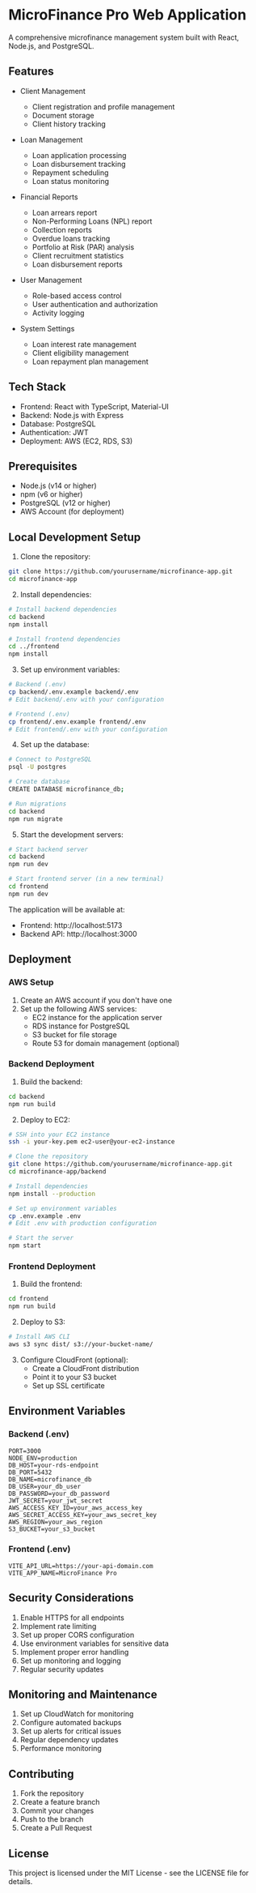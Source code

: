# MicroFinance Pro Web Application

A comprehensive microfinance management system built with React, Node.js, and PostgreSQL.

## Features

- Client Management
  - Client registration and profile management
  - Document storage
  - Client history tracking

- Loan Management
  - Loan application processing
  - Loan disbursement tracking
  - Repayment scheduling
  - Loan status monitoring

- Financial Reports
  - Loan arrears report
  - Non-Performing Loans (NPL) report
  - Collection reports
  - Overdue loans tracking
  - Portfolio at Risk (PAR) analysis
  - Client recruitment statistics
  - Loan disbursement reports

- User Management
  - Role-based access control
  - User authentication and authorization
  - Activity logging

- System Settings
  - Loan interest rate management
  - Client eligibility management
  - Loan repayment plan management

## Tech Stack

- Frontend: React with TypeScript, Material-UI
- Backend: Node.js with Express
- Database: PostgreSQL
- Authentication: JWT
- Deployment: AWS (EC2, RDS, S3)

## Prerequisites

- Node.js (v14 or higher)
- npm (v6 or higher)
- PostgreSQL (v12 or higher)
- AWS Account (for deployment)

## Local Development Setup

1. Clone the repository:
```bash
git clone https://github.com/yourusername/microfinance-app.git
cd microfinance-app
```

2. Install dependencies:
```bash
# Install backend dependencies
cd backend
npm install

# Install frontend dependencies
cd ../frontend
npm install
```

3. Set up environment variables:
```bash
# Backend (.env)
cp backend/.env.example backend/.env
# Edit backend/.env with your configuration

# Frontend (.env)
cp frontend/.env.example frontend/.env
# Edit frontend/.env with your configuration
```

4. Set up the database:
```bash
# Connect to PostgreSQL
psql -U postgres

# Create database
CREATE DATABASE microfinance_db;

# Run migrations
cd backend
npm run migrate
```

5. Start the development servers:
```bash
# Start backend server
cd backend
npm run dev

# Start frontend server (in a new terminal)
cd frontend
npm run dev
```

The application will be available at:
- Frontend: http://localhost:5173
- Backend API: http://localhost:3000

## Deployment

### AWS Setup

1. Create an AWS account if you don't have one
2. Set up the following AWS services:
   - EC2 instance for the application server
   - RDS instance for PostgreSQL
   - S3 bucket for file storage
   - Route 53 for domain management (optional)

### Backend Deployment

1. Build the backend:
```bash
cd backend
npm run build
```

2. Deploy to EC2:
```bash
# SSH into your EC2 instance
ssh -i your-key.pem ec2-user@your-ec2-instance

# Clone the repository
git clone https://github.com/yourusername/microfinance-app.git
cd microfinance-app/backend

# Install dependencies
npm install --production

# Set up environment variables
cp .env.example .env
# Edit .env with production configuration

# Start the server
npm start
```

### Frontend Deployment

1. Build the frontend:
```bash
cd frontend
npm run build
```

2. Deploy to S3:
```bash
# Install AWS CLI
aws s3 sync dist/ s3://your-bucket-name/
```

3. Configure CloudFront (optional):
   - Create a CloudFront distribution
   - Point it to your S3 bucket
   - Set up SSL certificate

## Environment Variables

### Backend (.env)
```
PORT=3000
NODE_ENV=production
DB_HOST=your-rds-endpoint
DB_PORT=5432
DB_NAME=microfinance_db
DB_USER=your_db_user
DB_PASSWORD=your_db_password
JWT_SECRET=your_jwt_secret
AWS_ACCESS_KEY_ID=your_aws_access_key
AWS_SECRET_ACCESS_KEY=your_aws_secret_key
AWS_REGION=your_aws_region
S3_BUCKET=your_s3_bucket
```

### Frontend (.env)
```
VITE_API_URL=https://your-api-domain.com
VITE_APP_NAME=MicroFinance Pro
```

## Security Considerations

1. Enable HTTPS for all endpoints
2. Implement rate limiting
3. Set up proper CORS configuration
4. Use environment variables for sensitive data
5. Implement proper error handling
6. Set up monitoring and logging
7. Regular security updates

## Monitoring and Maintenance

1. Set up CloudWatch for monitoring
2. Configure automated backups
3. Set up alerts for critical issues
4. Regular dependency updates
5. Performance monitoring

## Contributing

1. Fork the repository
2. Create a feature branch
3. Commit your changes
4. Push to the branch
5. Create a Pull Request

## License

This project is licensed under the MIT License - see the LICENSE file for details. 